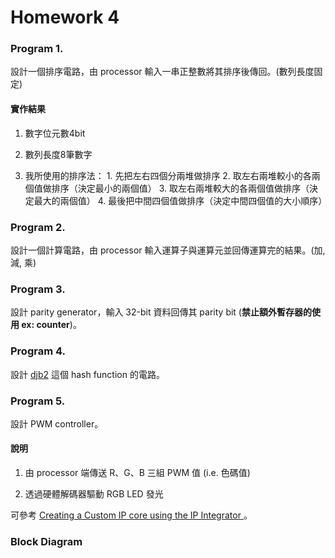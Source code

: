 Homework 4
====



### Program 1.

設計一個排序電路，由 processor 輸入一串正整數將其排序後傳回。(數列長度固定)

#### 實作結果

1. 數字位元數4bit

2. 數列長度8筆數字

3. 我所使用的排序法：
        1. 先把左右四個分兩堆做排序
        2. 取左右兩堆較小的各兩個值做排序（決定最小的兩個值）
        3. 取左右兩堆較大的各兩個值做排序（決定最大的兩個值）
        4. 最後把中間四個值做排序（決定中間四個值的大小順序）

### Program 2.

設計一個計算電路，由 processor 輸入運算子與運算元並回傳運算完的結果。(加, 減, 乘)




### Program 3.

設計 parity generator，輸入 32-bit 資料回傳其 parity bit (**禁止額外暫存器的使用 ex: counter**)。

### Program 4.

設計 [djb2](http://www.cse.yorku.ca/~oz/hash.html) 這個 hash function 的電路。

### Program 5.

設計 PWM controller。

#### 說明

1. 由 processor 端傳送 R、G、B 三組 PWM 值 (i.e. 色碼值)

2. 透過硬體解碼器驅動 RGB LED 發光

可參考 [Creating a Custom IP core using the IP Integrator ](https://reference.digilentinc.com/learn/programmable-logic/tutorials/zybo-creating-custom-ip-cores/start?redirect=1)。

### Block Diagram


 
